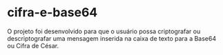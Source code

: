 # cifra-e-base64
O projeto foi desenvolvido para que o usuário possa criptografar ou descriptografar uma mensagem inserida na caixa de texto para a Base64 ou Cifra de César.
